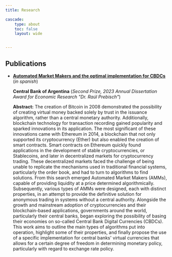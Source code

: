 ```yaml
---
title: Research 

cascade:
    type: about
    toc: false
    layout: wide


---
```


## Publications

* **[Automated Market Makers and the optimal implementation for CBDCs](https://www.bcra.gob.ar/Institucional/Resumen.asp?id=1640)** (*in spanish*)
    
    **Central Bank of Argentina** (*Second Prize, 2023 Annual Dissertation Award for Economic Research "Dr. Raúl Prebisch"*)

    **Abstract:** The creation of Bitcoin in 2008 demonstrated the possibility of creating virtual money backed solely by trust in the issuance algorithm, rather than a central monetary authority. Additionally, blockchain technology for transaction recording gained popularity and sparked innovations in its application. The most significant of these innovations came with Ethereum in 2014, a blockchain that not only supported its cryptocurrency (Ether) but also enabled the creation of smart contracts. Smart contracts on Ethereum quickly found applications in the development of stable cryptocurrencies, or Stablecoins, and later in decentralized markets for cryptocurrency trading. These decentralized markets faced the challenge of being unable to replicate the mechanisms used in traditional financial systems, particularly the order book, and had to turn to algorithms to find solutions. From this search emerged Automated Market Makers (AMMs), capable of providing liquidity at a price determined algorithmically. Subsequently, various types of AMMs were designed, each with distinct properties, in an attempt to provide the definitive solution for anonymous trading in systems without a central authority. Alongside the growth and mainstream adoption of cryptocurrencies and their blockchain-based applications, governments around the world, particularly their central banks, began exploring the possibility of basing their economies on so-called Central Bank Digital Currencies (CBDCs). This work aims to outline the main types of algorithms put into operation, highlight some of their properties, and finally propose the use of a specific implementation for central banks' virtual currencies that allows for a certain degree of freedom in determining monetary policy, particularly with regard to exchange rate policy. 
    

<!-- ## Working papers -->
